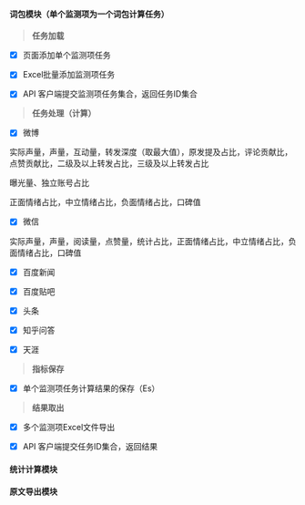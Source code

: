 #### 词包模块（单个监测项为一个词包计算任务）

> **任务加载**

* [x] 页面添加单个监测项任务

* [x] Excel批量添加监测项任务

* [x] API 客户端提交监测项任务集合，返回任务ID集合

> **任务处理（计算）**

* [x] 微博

实际声量，声量，互动量，转发深度（取最大值），原发提及占比，评论贡献比，点赞贡献比，二级及以上转发占比，三级及以上转发占比

曝光量、独立账号占比

正面情绪占比，中立情绪占比，负面情绪占比，口碑值

* [x] 微信

实际声量，声量，阅读量，点赞量，统计占比，正面情绪占比，中立情绪占比，负面情绪占比，口碑值

* [x] 百度新闻

* [x] 百度贴吧

* [x] 头条

* [x] 知乎问答

* [x] 天涯

> **指标保存**

* [x] 单个监测项任务计算结果的保存（Es）

> **结果取出**

* [x] 多个监测项Excel文件导出

* [x] API 客户端提交任务ID集合，返回结果

#### 统计计算模块



#### 原文导出模块



